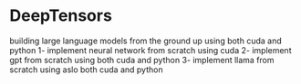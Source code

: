 # DeepTensors
building large language models from the ground up using both cuda and python 
1- implement neural network from scratch using cuda
2- implement gpt from scratch using both cuda and python 
3- implement llama from scratch using aslo both cuda and python 
